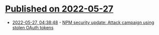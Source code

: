 # [Published on 2022-05-27](index.md)

* [2022-05-27, 04:38:48](https://news.ycombinator.com/item?id=31526044) - [NPM security update: Attack campaign using stolen OAuth tokens](https://github.blog/2022-05-26-npm-security-update-oauth-tokens/)
